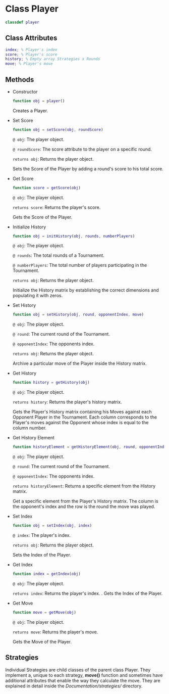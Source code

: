# Class Player
```matlab
classdef player 
```
## Class Attributes
```matlab
index; % Player's index
score; % Player's score
history; % Empty array Strategies x Rounds
move; % Player's move
```
## Methods
- Constructor
    ```matlab
    function obj = player()
    ```
    Creates a Player.

- Set Score
    ```matlab
    function obj = setScore(obj, roundScore)
    ``` 
    `@ obj`: The player object.

    `@ roundScore`: The score attribute to the player on a specific round.

    `returns obj`: Returns the player object. 

    Sets the Score of the Player by adding a round's score to his total score.

- Get Score
    ```matlab
    function score = getScore(obj)
    ```
    `@ obj`: The player object.

    `returns score`: Returns the player's score.

    Gets the Score of the Player.
    
- Initialize History
    ```matlab
    function obj = initHistory(obj, rounds, numberPlayers)
    ```
    `@ obj`: The player object.

    `@ rounds`: The total rounds of a Tournament.

    `@ numberPlayers`: The total number of players participating in the Tournament.

    `returns obj`: Returns the player object. 

    Initialize the History matrix by establishing the correct dimensions and populating it with zeros.  

- Set History
    ```matlab
    function obj = setHistory(obj, round, opponentIndex, move)
    ```
    `@ obj`: The player object.

    `@ round`: The current round of the Tournament.

    `@ opponentIndex`: The opponents index.

    `returns obj`: Returns the player object. 

    Archive a particular move of the Player inside the History matrix.

- Get History
    ```matlab
    function history = getHistory(obj)
    ```
    `@ obj`: The player object.

    `returns history`: Returns the player's history matrix.

    Gets the Player's History matrix containing his Moves against each Opponent Player in the Tournament. Each column corresponds to the Player's moves against the Opponent whose index is equal to the column number.

- Get History Element
    ```matlab
    function historyElement = getHistoryElement(obj, round, opponentIndex)
    ```
    `@ obj`: The player object.

    `@ round`: The current round of the Tournament.

    `@ opponentIndex`: The opponents index.

    `returns historyElement`: Returns a specific element from the History matrix.
    
    Get a specific element from the Player's History matrix. The column is the opponent's index and the row is the round the move was played.

- Set Index
    ```matlab
    function obj = setIndex(obj, index)
    ```
    `@ index`: The player's index.

    `returns obj`: Returns the player object. 

    Sets the Index of the Player.

- Get Index
    ```matlab
    function index = getIndex(obj)
    ```
    `@ obj`: The player object.

    `returns index`: Returns the player's index.
    .
    Gets the Index of the Player.

- Get Move
    ```matlab
    function move = getMove(obj)
    ```
    `@ obj`: The player object.

    `returns move`: Returns the player's move.

    Gets the Move of the Player.


## Strategies
Individual Strategies are child classes of the parent class Player. They implement a, unique to each strategy, **move()** function and sometimes have additional attributes that enable the way they calculate the move. They are explained in detail inside the *Documentation/strategies/* directory.
